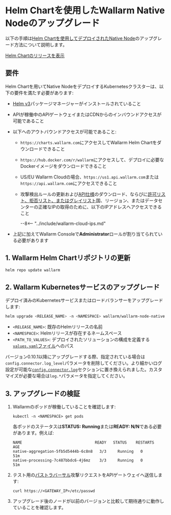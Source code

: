 [configure-proxy-balancer-instr]:           ../../admin-en/configuration-guides/access-to-wallarm-api-via-proxy.md
[ptrav-attack-docs]:                        ../../attacks-vulns-list.md#path-traversal
[ip-list-docs]:                             ../../user-guides/ip-lists/overview.md
[api-spec-enforcement-docs]:                ../../api-specification-enforcement/overview.md

# Helm Chartを使用したWallarm Native Nodeのアップグレード

以下の手順は[Helm Chartを使用してデプロイされたNative Node](../../installation/native-node/helm-chart.md)のアップグレード方法について説明します。

[Helm Chartのリリースを表示](node-artifact-versions.md)

## 要件

Helm Chartを用いてNative NodeをデプロイするKubernetesクラスターは、以下の要件を満たす必要があります:

* [Helm v3](https://helm.sh/)パッケージマネージャーがインストールされていること
* APIが稼働中のAPIゲートウェイまたはCDNからのインバウンドアクセスが可能であること
* 以下へのアウトバウンドアクセスが可能であること:

    * `https://charts.wallarm.com`にアクセスしてWallarm Helm Chartをダウンロードできること
    * `https://hub.docker.com/r/wallarm`にアクセスして、デプロイに必要なDockerイメージをダウンロードできること
    * US/EU Wallarm Cloudの場合、`https://us1.api.wallarm.com`または`https://api.wallarm.com`にアクセスできること
    * 攻撃検出ルールの更新および[API仕様][api-spec-enforcement-docs]のダウンロード、ならびに[許可リスト、拒否リスト、またはグレイリスト][ip-list-docs]国、リージョン、またはデータセンターの正確なIPの取得のために、以下のIPアドレスへアクセスできること

        --8<-- "../include/wallarm-cloud-ips.md"
* 上記に加えてWallarm Consoleで**Administrator**ロールが割り当てられている必要があります

## 1. Wallarm Helm Chartリポジトリの更新

```bash
helm repo update wallarm
```

## 2. Wallarm Kubernetesサービスのアップグレード

デプロイ済みのKubernetesサービスまたはロードバランサーをアップグレードします:

```bash
helm upgrade <RELEASE_NAME> -n <NAMESPACE> wallarm/wallarm-node-native --version 0.11.0 -f <PATH_TO_VALUES>
```

* `<RELEASE_NAME>`: 既存のHelmリリースの名前
* `<NAMESPACE>`: Helmリリースが存在するネームスペース
* `<PATH_TO_VALUES>`: デプロイされたソリューションの構成を定義する[`values.yaml`ファイル](../../installation/native-node/helm-chart-conf.md)へのパス

バージョン0.10.1以降にアップグレードする際、指定されている場合は`config.connector.log_level`パラメータを削除してください。より細かいログ設定が可能な[`config.connector.log`](../../installation/native-node/helm-chart-conf.md#configconnectorlog)セクションに置き換えられました。カスタマイズが必要な場合は`log.*`パラメータを指定してください。

## 3. アップグレードの検証

1. Wallarmのポッドが稼働していることを確認します:

    ```
    kubectl -n <NAMESPACE> get pods
    ```

    各ポッドのステータスは**STATUS: Running**または**READY: N/N**である必要があります。例えば:

    ```
    NAME                                READY   STATUS    RESTARTS   AGE
    native-aggregation-5fb5d5444b-6c8n8   3/3     Running   0          51m
    native-processing-7c487bbdc6-4j6mz    3/3     Running   0          51m
    ```
1. テスト用の[パストラバーサル][ptrav-attack-docs]攻撃リクエストをAPIゲートウェイへ送信します:

    ```
    curl https://<GATEWAY_IP>/etc/passwd
    ```
1. アップグレード後のノードが以前のバージョンと比較して期待通りに動作していることを確認します。
